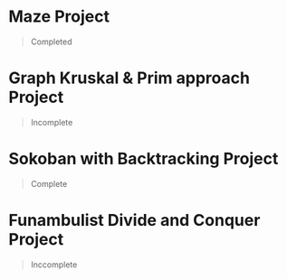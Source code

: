 # Maze Project 
> Completed
# Graph Kruskal & Prim approach Project 
> Incomplete 
# Sokoban with Backtracking Project 
> Complete
# Funambulist Divide and Conquer Project 
> Inccomplete
